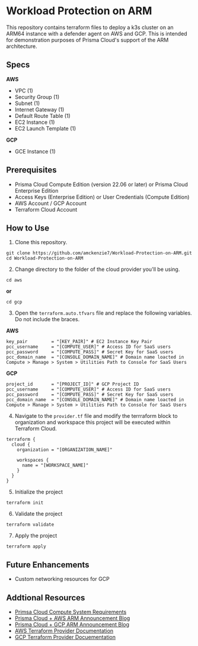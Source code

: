 # Workload Protection on ARM

This repository contains terraform files to deploy a k3s cluster on an ARM64 instance with a defender agent on AWS and GCP. This is intended for demonstration purposes of Prisma Cloud's support of the ARM architecture. 

## Specs 
**AWS**
- VPC (1)
- Security Group (1)
- Subnet (1)
- Internet Gateway (1)
- Default Route Table (1)
- EC2 Instance (1)
- EC2 Launch Template (1)

**GCP**
- GCE Instance (1)

## Prerequisites
- Prisma Cloud Compute Edition (version 22.06 or later) or Prisma Cloud Enterprise Edition
- Access Keys (Enterprise Edition) or User Credentials (Compute Edition)
- AWS Account / GCP Account 
- Terraform Cloud Account

## How to Use 
1. Clone this repository. 
```
git clone https://github.com/amckenzie7/Workload-Protection-on-ARM.git
cd Workload-Protection-on-ARM
```
2. Change directory to the folder of the cloud provider you'll be using. 
```
cd aws
```
**or** 
```
cd gcp
```
3. Open the `terraform.auto.tfvars` file and replace the following variables. Do not include the braces. 

**AWS**
```
key_pair         = "[KEY_PAIR]" # EC2 Instance Key Pair
pcc_username     = "[COMPUTE_USER]" # Access ID for SaaS users
pcc_password     = "[COMPUTE_PASS]" # Secret Key for SaaS users
pcc_domain_name  = "[CONSOLE_DOMAIN_NAME]" # Domain name loacted in Compute > Manage > System > Utilities Path to Console for SaaS Users
```
**GCP**
```
project_id       = "[PROJECT_ID]" # GCP Project ID
pcc_username     = "[COMPUTE_USER]" # Access ID for SaaS users
pcc_password     = "[COMPUTE_PASS]" # Secret Key for SaaS users
pcc_domain_name  = "[CONSOLE_DOMAIN_NAME]" # Domain name loacted in Compute > Manage > System > Utilities Path to Console for SaaS Users
```
4. Navigate to the `provider.tf` file and modify the terrraform block to organization and workspace this project will be executed within Terraform Cloud. 
```
terraform {
  cloud {
    organization = "[ORGANIZATION_NAME]"

    workspaces {
      name = "[WORKSPACE_NAME]"
    }
  }
}
```
5. Initialize the project
```
terraform init
```
6. Validate the project 
```
terraform validate
```
7. Apply the project
```
terraform apply
```

## Future Enhancements 
- Custom networking resources for GCP

## Addtional Resources
- [Primsa Cloud Compute System Requirements](https://docs.paloaltonetworks.com/prisma/prisma-cloud/prisma-cloud-admin-compute/install/system_requirements)
- [Prisma Cloud + AWS ARM Announcement Blog](https://www.paloaltonetworks.com/blog/prisma-cloud/aws-graviton/)
- [Prisma Cloud + GCP ARM Announcement Blog](https://www.paloaltonetworks.com/blog/prisma-cloud/supports-arm-workloads-on-google-cloud-and-gke/)
- [AWS Terraform Provider Documentation](https://registry.terraform.io/providers/hashicorp/aws/latest/docs)
- [GCP Terraform Provider Docuementation](https://registry.terraform.io/providers/hashicorp/google/latest/docs/guides/getting_started)